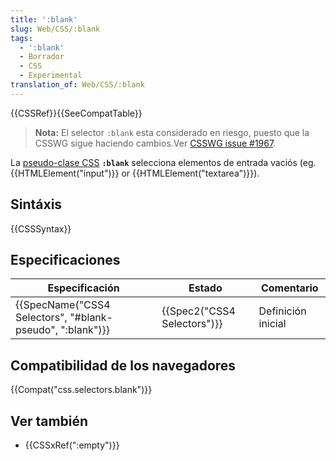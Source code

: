 ```yaml
---
title: ':blank'
slug: Web/CSS/:blank
tags:
  - ':blank'
  - Borrador
  - CSS
  - Experimental
translation_of: Web/CSS/:blank
---
```

{{CSSRef}}{{SeeCompatTable}}

> **Nota:** El selector `:blank` esta considerado en riesgo, puesto que la CSSWG sigue haciendo cambios.Ver [CSSWG issue #1967](https://github.com/w3c/csswg-drafts/issues/1967 "[selectors] decide on :blank").

La [pseudo-clase CSS](/es/docs/Web/CSS) **`:blank`** selecciona elementos de entrada vaciós (eg. {{HTMLElement("input")}} or {{HTMLElement("textarea")}}).

## Sintáxis

{{CSSSyntax}}

## Especificaciones

| Especificación                                                               | Estado                               | Comentario         |
| ---------------------------------------------------------------------------- | ------------------------------------ | ------------------ |
| {{SpecName("CSS4 Selectors", "#blank-pseudo", ":blank")}} | {{Spec2("CSS4 Selectors")}} | Definición inicial |

## Compatibilidad de los navegadores

{{Compat("css.selectors.blank")}}

## Ver también

- {{CSSxRef(":empty")}}
